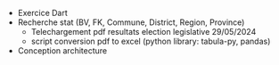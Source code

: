 - Exercice Dart
- Recherche stat (BV, FK, Commune, District, Region, Province)
  - Telechargement pdf resultats election legislative 29/05/2024
  - script conversion pdf to excel (python library: tabula-py, pandas)
- Conception architecture
